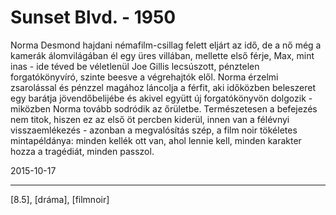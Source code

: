 # Sunset Blvd. - 1950

Norma Desmond hajdani némafilm-csillag felett eljárt az idő, de a nő még a kamerák álomvilágában él egy üres villában, mellette első férje, Max, mint inas - ide téved be véletlenül Joe Gillis lecsúszott, pénztelen forgatókönyvíró, szinte beesve a végrehajtók elől. Norma érzelmi zsarolással és pénzzel magához láncolja a férfit, aki időközben beleszeret egy barátja jövendőbelijébe és akivel együtt új forgatókönyvön dolgozik - miközben Norma tovább sodródik az őrületbe. Természetesen a befejezés nem titok, hiszen ez az első öt percben kiderül, innen van a félévnyi visszaemlékezés - azonban a megvalósítás szép, a film noir tökéletes mintapéldánya: minden kellék ott van, ahol lennie kell, minden karakter hozza a tragédiát, minden passzol.

2015-10-17 

----

[8.5], [dráma], [filmnoir]